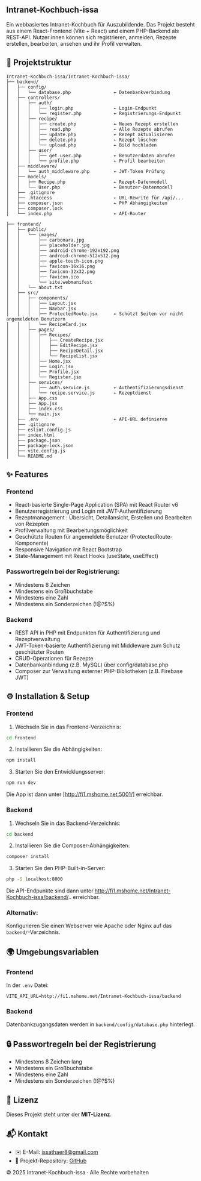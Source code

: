 
## Intranet-Kochbuch-issa

Ein webbasiertes Intranet-Kochbuch für Auszubildende. Das Projekt besteht aus einem React-Frontend (Vite + React) und einem PHP-Backend als REST-API. Nutzer:innen können sich registrieren, anmelden, Rezepte erstellen, bearbeiten, ansehen und ihr Profil verwalten.

## 📁 Projektstruktur

```
Intranet-Kochbuch-issa/Intranet-Kochbuch-issa/
├── backend/
│   ├── config/
│   │   └── database.php                ← Datenbankverbindung
│   ├── controllers/
│   │   ├── auth/
│   │   │   ├── login.php               ← Login-Endpunkt
│   │   │   └── register.php            ← Registrierungs-Endpunkt
│   │   ├── recipe/
│   │   │   ├── create.php              ← Neues Rezept erstellen
│   │   │   ├── read.php                ← Alle Rezepte abrufen
│   │   │   ├── update.php              ← Rezept aktualisieren
│   │   │   ├── delete.php              ← Rezept löschen
│   │   │   └── upload.php              ← Bild hochladen
│   │   ├── user/
│   │   │   ├── get_user.php            ← Benutzerdaten abrufen
│   │   │   └── profile.php             ← Profil bearbeiten
│   ├── middleware/
│   │   └── auth_middleware.php         ← JWT-Token Prüfung
│   ├── models/
│   │   ├── Recipe.php                  ← Rezept-Datenmodell
│   │   └── User.php                    ← Benutzer-Datenmodell
│   ├── .gitignore
│   ├── .htaccess                       ← URL-Rewrite für /api/...
│   ├── composer.json                   ← PHP Abhängigkeiten
│   ├── composer.lock
│   └── index.php                       ← API-Router

├── frontend/
│   ├── public/
│   │   └── images/
│   │       ├── carbonara.jpg
│   │       ├── placeholder.jpg
│   │       ├── android-chrome-192x192.png
│   │       ├── android-chrome-512x512.png
│   │       ├── apple-touch-icon.png
│   │       ├── favicon-16x16.png
│   │       ├── favicon-32x32.png
│   │       ├── favicon.ico
│   │       └── site.webmanifest
│   │   └── about.txt
│   ├── src/
│   │   ├── components/
│   │   │   ├── Layout.jsx
│   │   │   ├── Navbar.jsx
│   │   │   ├── ProtectedRoute.jsx      ← Schützt Seiten vor nicht angemeldeten Benutzern
│   │   │   └── RecipeCard.jsx
│   │   ├── pages/
│   │   │   ├── Recipes/
│   │   │   │   ├── CreateRecipe.jsx
│   │   │   │   ├── EditRecipe.jsx
│   │   │   │   ├── RecipeDetail.jsx
│   │   │   │   └── RecipeList.jsx
│   │   │   ├── Home.jsx
│   │   │   ├── Login.jsx
│   │   │   ├── Profile.jsx
│   │   │   └── Register.jsx
│   │   ├── services/
│   │   │   ├── auth.service.js         ← Authentifizierungsdienst
│   │   │   └── recipe.service.js       ← Rezeptdienst
│   │   ├── App.css
│   │   ├── App.jsx
│   │   ├── index.css
│   │   └── main.jsx
│   ├── .env                            ← API-URL definieren
│   ├── .gitignore
│   ├── eslint.config.js
│   ├── index.html
│   ├── package.json
│   ├── package-lock.json
│   ├── vite.config.js
│   └── README.md
```

## ✨ Features

### Frontend
- React-basierte Single-Page Application (SPA) mit React Router v6
- Benutzerregistrierung und Login mit JWT-Authentifizierung
- Rezeptmanagement : Übersicht, Detailansicht, Erstellen und Bearbeiten von Rezepten
- Profilverwaltung mit Bearbeitungsmöglichkeit
- Geschützte Routen für angemeldete Benutzer (ProtectedRoute-Komponente)
- Responsive Navigation mit React Bootstrap
- State-Management mit React Hooks (useState, useEffect)

### Passwortregeln bei der Registrierung:
- Mindestens 8 Zeichen
- Mindestens ein Großbuchstabe
- Mindestens eine Zahl
- Mindestens ein Sonderzeichen (!@?$%)

### Backend
- REST API in PHP mit Endpunkten für Authentifizierung und Rezeptverwaltung
- JWT-Token-basierte Authentifizierung mit Middleware zum Schutz geschützter Routen
- CRUD-Operationen für Rezepte
- Datenbankanbindung (z.B. MySQL) über config/database.php
- Composer zur Verwaltung externer PHP-Bibliotheken (z.B. Firebase JWT)

## ⚙️ Installation & Setup

### Frontend

1. Wechseln Sie in das Frontend-Verzeichnis:
```bash
cd frontend
```
2. Installieren Sie die Abhängigkeiten:
```bash
npm install
```
3. Starten Sie den Entwicklungsserver:
```bash
npm run dev
```
Die App ist dann unter [http://fi1.mshome.net:5001/] erreichbar.

### Backend

1. Wechseln Sie in das Backend-Verzeichnis:
```bash
cd backend
```
2. Installieren Sie die Composer-Abhängigkeiten:
```bash
composer install
```
3. Starten Sie den PHP-Built-in-Server:
```bash
php -S localhost:8000
```
Die API-Endpunkte sind dann unter http://fi1.mshome.net/Intranet-Kochbuch-issa/backend/.. erreichbar.

### Alternativ:
Konfigurieren Sie einen Webserver wie Apache oder Nginx auf das `backend/`-Verzeichnis.

## 🌍 Umgebungsvariablen

### Frontend

In der `.env` Datei:
```env
VITE_API_URL=http://fi1.mshome.net/Intranet-Kochbuch-issa/backend
```

### Backend

Datenbankzugangsdaten werden in `backend/config/database.php` hinterlegt.

## 🔒 Passwortregeln bei der Registrierung

- Mindestens 8 Zeichen lang
- Mindestens ein Großbuchstabe
- Mindestens eine Zahl
- Mindestens ein Sonderzeichen (!@?$%)

## 📄 Lizenz

Dieses Projekt steht unter der **MIT-Lizenz**.

## 📬 Kontakt

- ✉️ E-Mail: issathaer8@gmail.com  
- 📁 Projekt-Repository: [GitHub](https://github.com/Thaer455/Intranet-Kochbuch-issa.git)  

© 2025 Intranet-Kochbuch-issa · Alle Rechte vorbehalten
